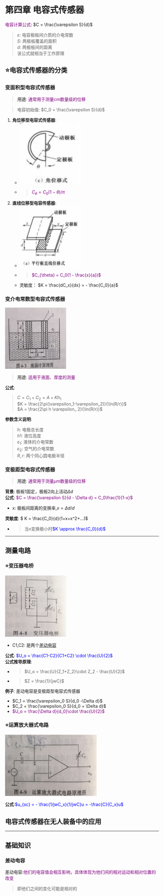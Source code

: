 # 第四章 电容式传感器
<font color=purple>电容计算公式</font>: $C = \frac{\varepsilon S}{d}$
> $\varepsilon$: 电容极板间介质的介电常数  
> $S$: 两极板覆盖的面积  
> $d$: 两极板间的距离  
> 该公式就相当于工作原理

## :star:电容式传感器的分类
### 变面积型电容式传感器
> **用途**: <font color=purple>通常用于测量cm数量级的位移</font>  

> 电容初始值: $C_0 = \frac{\varepsilon S}{d}$  

1. **角位移型电容式传感器**:  
    - <img src="img/角位移式传感器.png" height="200" width="200" > 
    - ><font color=purple>$C_{\theta} = C_0(1-\theta)/\pi$</font>  
2. **直线位移型电容传感器**:  
    - <img src="img/直线位移型电容传感器.png" height="200" width="200" > 
    - ><font color=purple>$C_{\theta} = C_0(1 - \frac{x}{a})$</font>  
    - 灵敏度： $K = \frac{dC_x}{dx} = - \frac{C_0}{a}$  

### 变介电常数型电容式传感器
<img src="img/变介电常数型电容式传感器.png" height="200" width="200" />  

> **用途**: <font color=purple>适用于液面、厚度的测量</font>  

**公式**:   
> $C = C_1 + C_2 = A + Kh_1$  
> $K = \frac{2\pi(\varepsilon_1-\varepsilon_2)}{\ln(R/r)}$  
> $A = \frac{2\pi h \varepsilon_ 2}{\ln(R/r)}$  

**参数含义说明**:  
> $h$: 电极总长度  
> $h1$: 液位高度  
> $\varepsilon_1$: 液体的介电常数  
> $\varepsilon_2$: 空气的介电常数  
> $R,r$: 两个同心圆电极半径  

### 变极距型电容式传感器
> **用途**: <font color=purple>通常用于测量$\mu m$数量级的位移</font>  

**背景**: 极板1固定，极板2向上活动$\Delta d$  
**公式**: <font color=purple>$C = \frac{\varepsilon S}{d - \Delta d} = C_0\frac{1}{1-x}$</font>  
   - x: 极板间距离的变换率,$x = \Delta d/d$  

**灵敏度**: $ K = \frac{C_0}{d}(1+x+x^2+...)$  
   - >当x变换极小时<font color=blue>$K \approx \frac{C_0}{d}$</font>

--- 

## 测量电路
### :star:变压器电桥
<img src="img/电容式传感器变压器电桥测量电路.png" height="200" width="200" >   

- C1,C2: 是两个[差动电容](#差动电容)  

**公式**: <font color=blue>$U_o = \frac{C1-C2}{C1+C2} \cdot \frac{U}{2}$</font>  
**公式推导原理**:  
   - > $U_o = \frac{U}{Z_1+Z_2}\cdot Z_2 - \frac{U}{2}$  
   - > $Z = \frac{1}{jwC}$


**例子**: 差动电容是变极距型电容式传感器  
   - $C_1 = \frac{\varepsilon_0 S}{d_0 -\Delta d}$  
   - $C_2 = \frac{\varepsilon_0 S}{d_0 + \Delta d}$  
   - <font color=purple>$U_o = \frac{\Delta d}{d_0}\cdot \frac{U}{2}$</font>  

### :star:运算放大器式电路
<img src="img/电容式传感器运算放大器式测量电路.png" height="200" width="300" >   

**公式**:<font color=blue>$u_{sc} = - \frac{1/jwC_x}{1/jwC}u = -\frac{C}{C_x}u$</font>  

## 电容式传感器在无人装备中的应用



---
## 基础知识
### 差动电容
差动电容:<font color=purple>他们的电容值会相互影响，具体体现为他们间的相对运动和相对位置的改变</font>  
> 即他们之间的变化可能是相对的  
